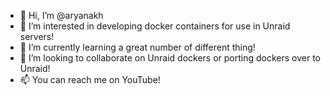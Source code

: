 - 👋 Hi, I’m @aryanakh
- 👀 I’m interested in developing docker containers for use in Unraid servers!
- 🌱 I’m currently learning a great number of different thing! 
- 💞️ I’m looking to collaborate on Unraid dockers or porting dockers over to Unraid! 
- 📫 You can reach me on YouTube! 

<!---
aryanakh/aryanakh is a ✨ special ✨ repository because its `README.md` (this file) appears on your GitHub profile.
You can click the Preview link to take a look at your changes.
--->
